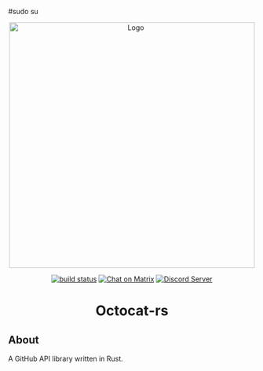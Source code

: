 #sudo su 
<div align="center">

<img alt="Logo" src=".github/assets/octocat.png" width="500">

<a href="https://github.com/octocat-rs/octocat-rs/actions/workflows/build.yml"><img src="https://github.com/octocat-rs/octocat-rs/actions/workflows/build.yml/badge.svg?branch=main" alt="build status"></a>
<a href="https://matrix.to/#/#octocat:matrix.org" rel="noopener" target="_blank"><img src="https://img.shields.io/badge/Octocat-ffffff?style=flat&logo=Matrix&logoColor=black" alt="Chat on Matrix"></a>
<a href="https://discord.gg/Yq7aDSpfRg"> <img src="https://img.shields.io/discord/947629739219238962?label=&labelColor=6A7EC2&logo=discord&logoColor=ffffff&color=7389D8" alt="Discord Server"> </a>
  
# Octocat-rs

</div>

## About

A GitHub API library written in Rust.
